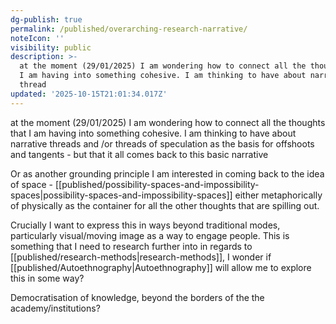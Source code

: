 ```yaml
---
dg-publish: true
permalink: /published/overarching-research-narrative/
noteIcon: ''
visibility: public
description: >-
  at the moment (29/01/2025) I am wondering how to connect all the thoughts that
  I am having into something cohesive. I am thinking to have about narrative
  thread
updated: '2025-10-15T21:01:34.017Z'
---
```


at the moment (29/01/2025) I am wondering how to connect all the thoughts that I am having into something cohesive. I am thinking to have about narrative threads and /or threads of speculation as the basis for offshoots and tangents - but that it all comes back to this basic narrative

Or as another grounding principle I am interested in coming back to the idea of space - [[published/possibility-spaces-and-impossibility-spaces\|possibility-spaces-and-impossibility-spaces]] either metaphorically of physically as the container for all the other thoughts that are spilling out.

Crucially I want to express this in ways beyond traditional modes, particularly visual/moving image as a way to engage people. This is something that I need to research further into in regards to [[published/research-methods\|research-methods]], I wonder if [[published/Autoethnography\|Autoethnography]] will allow me to explore this in some way?

Democratisation of knowledge, beyond the borders of the the academy/institutions?


